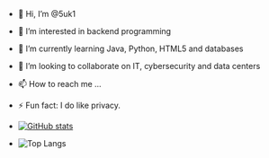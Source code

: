 - 👋 Hi, I’m @5uk1
- 👀 I’m interested in backend programming
- 🌱 I’m currently learning Java, Python, HTML5 and databases
- 💞️ I’m looking to collaborate on IT, cybersecurity and data centers
- 📫 How to reach me ...
- ⚡ Fun fact: I do like privacy.

- [![GitHub stats](https://github-readme-stats.vercel.app/api?username=5uk1)](https://github.com/anuraghazra/github-readme-stats)
- ![Top Langs](https://github-readme-stats.vercel.app/api/top-langs/?username=5uk1&layout=compact)
<!---
5uk1/5uk1 is a ✨ special ✨ repository because its `README.md` (this file) appears on your GitHub profile.
You can click the Preview link to take a look at your changes.
--->
